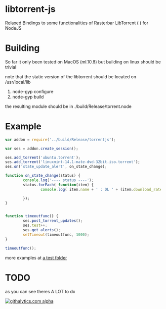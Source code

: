 libtorrent-js
=============

Relaxed Bindings to some functionalities of Rasterbar LibTorrent ( )  for NodeJS


Building
========

So far it only been tested on MacOS (ml.10.8) but building on linux should be trivial

note that the static version of the libtorrent should be located on /usr/local/lib


1. node-gyp configure
2. node-gyp build


the resulting module should be in ./build/Release/torrent.node


Example
=======


```js
var addon = require('../build/Release/torrentjs');

var ses = addon.create_session();

ses.add_torrent('ubuntu.torrent');
ses.add_torrent('linuxmint-14.1-mate-dvd-32bit.iso.torrent');
ses.on('state_update_alert', on_state_change);

function on_state_change(status) {
        console.log('---- status ----');
        status.forEach( function(item) {
                console.log( item.name + ' : DL ' + (item.download_rate/1024) + ' kb/s |' + ' UL ' + (item.upload_rate/1024) + 'kb/s');

        });
}


function timeoutfunc() {
        ses.post_torrent_updates();
        ses.test++;
        ses.get_alerts();
        setTimeout(timeoutfunc, 1000);
}

timeoutfunc();

```

more examples at [a test folder](https://github.com/aindigo/libtorrent-js/tree/master/test)

TODO
====

as you can see theres A LOT to do

[![githalytics.com alpha](https://cruel-carlota.pagodabox.com/c20b02d538d55593d3db0c459594d228 "githalytics.com")](http://githalytics.com/aindigo/libtorrent-js)
